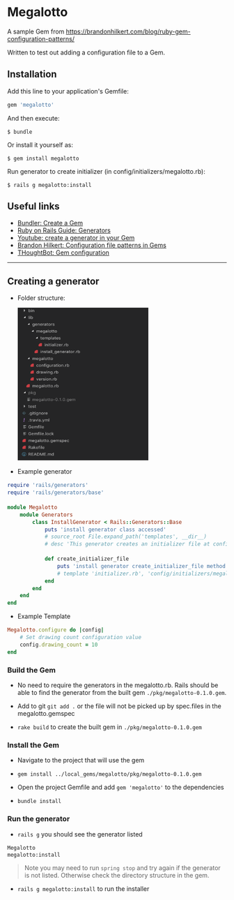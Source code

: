 # Megalotto

A sample Gem from https://brandonhilkert.com/blog/ruby-gem-configuration-patterns/

Written to test out adding a configuration file to a Gem.

## Installation

Add this line to your application's Gemfile:

```ruby
gem 'megalotto'
```

And then execute:

    $ bundle

Or install it yourself as:

    $ gem install megalotto

Run generator to create initializer (in config/initializers/megalotto.rb):

    $ rails g megalotto:install

## Useful links

- [Bundler: Create a Gem](https://bundler.io/v1.17/guides/creating_gem.html)
- [Ruby on Rails Guide: Generators](https://guides.rubyonrails.org/generators.html)
- [Youtube: create a generator in your Gem](https://www.youtube.com/watch?v=2gfbhd7xDkE)
- [Brandon Hilkert: Configuration file patterns in Gems](https://brandonhilkert.com/blog/ruby-gem-configuration-patterns/)
- [THoughtBot: Gem configuration](https://robots.thoughtbot.com/mygem-configure-block)



---


## Creating a generator

- Folder structure:  

  <img src="./images/folder_structure.png" alt="Folder structure image" width="300" height="350">

- Example generator

```ruby
require 'rails/generators'
require 'rails/generators/base'

module Megalotto
    module Generators
        class InstallGenerator < Rails::Generators::Base
            puts 'install generator class accessed'
            # source_root File.expand_path('templates', __dir__)
            # desc 'This generator creates an initializer file at config/initializers/megalotto.rb'

            def create_initializer_file
                puts 'install generator create_initializer_file method accessed'
                # template 'initializer.rb', 'config/initializers/megalotto.rb'
            end
        end
    end
end
```

- Example Template

```ruby
Megalotto.configure do |config|
    # Set drawing count configuration value
    config.drawing_count = 10
end
```

### Build the Gem

- No need to require the generators in the megalotto.rb. Rails should be able to find the generator from the built gem `./pkg/megalotto-0.1.0.gem`.

- Add to git `git add .` or the file will not be picked up by spec.files in the megalotto.gemspec

- `rake build` to create the built gem in `./pkg/megalotto-0.1.0.gem`

### Install the Gem

- Navigate to the project that will use the gem

- `gem install ../local_gems/megalotto/pkg/megalotto-0.1.0.gem`

- Open the project Gemfile and add `gem 'megalotto'` to the dependencies

- `bundle install`

### Run the generator

- `rails g` you should see the generator listed
```
Megalotto
megalotto:install
```
> Note you may need to run `spring stop` and try again if the generator is not listed. Otherwise check the directory structure in the gem.

- `rails g megalotto:install` to run the installer
